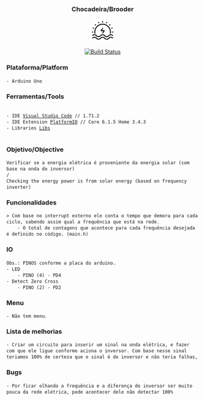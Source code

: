 <h3 align="center">Chocadeira/Brooder</h1>
<p align="center">
    <img alt="logo" class="avatar rounded-2" height="60" src="/icon.png" width="60">
</p>
<p align="center">
    <a href="https://travis-ci.org/lnoering/check-energy-inverter">
        <img src="https://travis-ci.org/lnoering/check-energy-inverter.svg?branch=master" alt="Build Status">
    </a>
</p>


### Plataforma/Platform
    - Arduino Uno

### Ferramentas/Tools
<div class="snippet-clipboard-content notranslate position-relative overflow-auto">
<pre class="notranslate">
<code>
- IDE <a href="https://code.visualstudio.com/">Visual Studio Code</a> // 1.71.2
- IDE Extension <a href="https://platformio.org/">PlatformIO</a> // Core 6.1.5 Home 3.4.3
- Libraries <a href="https://github.com/lnoering/check-energy-inverter/blob/master/platformio.ini">Libs</a>
</code>
</Pre>
</div>

### Objetivo/Objective
    Verificar se a energia elétrica é proveniente da energia solar (com base na onda do inversor)
    /
    Checking the energy power is from solar energy (based on frequency inverter)


### Funcionalidades
    > Com base no interrupt externo ele conta o tempo que demora para cada ciclo, sabendo assim qual a frequência que está na rede.
        - O total de contagens que acontece para cada frequência desejada é definido no código. (main.h)


### IO
    Obs.: PINOS conforme a placa do arduino.
    - LED 
        - PINO (4) - PD4
    - Detect Zero Cross
        - PINO (2) - PD2

### Menu
    - Não tem menu.

### Lista de melhorias
    - Criar um circuito para inserir um sinal na onda elétrica, e fazer com que ele ligue conforme aciona o inversor. Com base nesse sinal teriamos 100% de certeza que o sinal é do inversor e não teria falhas,

### Bugs
    - Por ficar olhando a frequência e a diferença do inversor ser muito pouca da rede elétrica, pode acontecer dele não detectar 100%